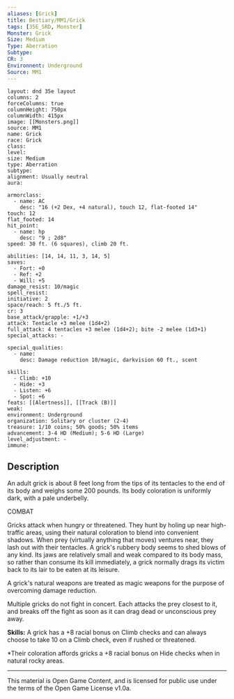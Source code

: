 ```yaml
---
aliases: [Grick]
title: Bestiary/MM1/Grick
tags: [35E_SRD, Monster]
Monster: Grick
Size: Medium
Type: Aberration
Subtype: 
CR: 3
Environnent: Underground
Source: MM1
---
```


```statblock
layout: dnd 35e layout
columns: 2
forceColumns: true
columnHeight: 750px
columnWidth: 415px
image: [[Monsters.png]]
source: MM1
name: Grick
race: Grick
class: 
level: 
size: Medium
type: Aberration
subtype: 
alignment: Usually neutral
aura: 

armorclass:
  - name: AC
    desc: "16 (+2 Dex, +4 natural), touch 12, flat-footed 14"
touch: 12
flat_footed: 14
hit_point:
  - name: hp
    desc: "9 ; 2d8"
speed: 30 ft. (6 squares), climb 20 ft.

abilities: [14, 14, 11, 3, 14, 5]
saves:
  - Fort: +0
  - Ref: +2
  - Will: +5
damage_resist: 10/magic
spell_resist: 
initiative: 2
space/reach: 5 ft./5 ft.
cr: 3
base_attack/grapple: +1/+3
attack: Tentacle +3 melee (1d4+2)
full_attack: 4 tentacles +3 melee (1d4+2); bite -2 melee (1d3+1)
special_attacks: -

special_qualities:
  - name: 
    desc: Damage reduction 10/magic, darkvision 60 ft., scent

skills:
  - Climb: +10
  - Hide: +3
  - Listen: +6
  - Spot: +6
feats: [[Alertness]], [[Track (B)]]
weak: 
environment: Underground
organization: Solitary or cluster (2-4)
treasure: 1/10 coins; 50% goods; 50% items
advancement: 3-4 HD (Medium); 5-6 HD (Large)
level_adjustment: -
immune: 
```

## Description

<p>An adult grick is about 8 feet long from the tips of its tentacles to the end of its body and weighs some 200 pounds. Its body coloration is uniformly dark, with a pale underbelly.</p>
<p>COMBAT</p>
<p>Gricks attack when hungry or threatened. They hunt by holing up near high-traffic areas, using their natural coloration to blend into convenient shadows. When prey (virtually anything that moves) ventures near, they lash out with their tentacles. A grick's rubbery body seems to shed blows of any kind. Its jaws are relatively small and weak compared to its body mass, so rather than consume its kill immediately, a grick normally drags its victim back to its lair to be eaten at its leisure.</p>
<p>A grick's natural weapons are treated as magic weapons for the purpose of overcoming damage reduction.</p>
<p>Multiple gricks do not fight in concert. Each attacks the prey closest to it, and breaks off the fight as soon as it can drag dead or unconscious prey away.</p>
<p>
            <b>Skills:</b> A grick has a +8 racial bonus on Climb checks and can always choose to take 10 on a Climb check, even if rushed or threatened.</p>
<p>*Their coloration affords gricks a +8 racial bonus on Hide checks when in natural rocky areas.</p>

---

This material is Open Game Content, and is licensed for public use under
the terms of the Open Game License v1.0a.
